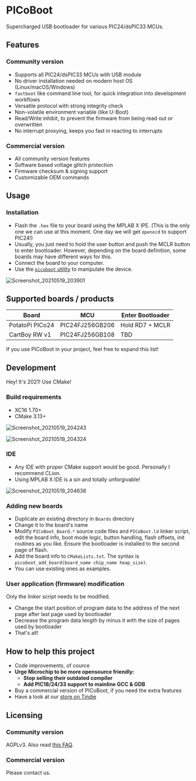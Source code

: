 # PICoBoot

Supercharged USB bootloader for various PIC24/dsPIC33 MCUs.

## Features
### Community version

- Supports all PIC24/dsPIC33 MCUs with USB module 
- No driver installation needed on modern host OS (Linux/macOS/Windows)
- `fastboot` like command line tool, for quick integration into development workflows
- Versatile protocol with strong integrity check
- Non-volatile environment variable (like U-Boot)
- Read/Write inhibit, to prevent the firmware from being read out or overwritten
- No interrupt proxying, keeps you fast in reacting to interrupts

### Commercial version

- All community version features
- Software based voltage glitch protection
- Firmware checksum & signing support  
- Customizable OEM commands

## Usage
### Installation
- Flash the `.hex` file to your board using the MPLAB X IPE. (This is the only one we can use at this moment. One day we will get `openocd` to support PIC24!)
- Usually, you just need to hold the user button and push the MCLR button to enter bootloader. However, depending on the board definition, some boards may have different ways for this.
- Connect the board to your computer.
- Use the [`picoboot` utility](https://github.com/SudoMaker/PICoBoot_Utility) to manipulate the device.


![Screenshot_20210519_203901](https://user-images.githubusercontent.com/34613827/118813974-41bda780-b8e2-11eb-9c12-2e6157f4c421.png)


## Supported boards / products
|Board|MCU|Enter Bootloader|
|---|---|---|
|PotatoPi PICo24|PIC24FJ256GB206|Hold RD7 + MCLR|
|CartBoy RW v1|PIC24FJ256GB108|TBD|

If you use PICoBoot in your project, feel free to expand this list!


## Development
Hey! It's 2021! Use CMake!

### Build requirements
- XC16 1.70+
- CMake 3.13+

![Screenshot_20210519_204243](https://user-images.githubusercontent.com/34613827/118814464-c3add080-b8e2-11eb-8df7-b0c34b17f043.png)

![Screenshot_20210519_204324](https://user-images.githubusercontent.com/34613827/118814558-dd4f1800-b8e2-11eb-9c44-b501e8f393eb.png)

### IDE
- Any IDE with proper CMake support would be good. Personally I recommend CLion.
- Using MPLAB X IDE is a sin and totally unforgivable!

![Screenshot_20210519_204636](https://user-images.githubusercontent.com/34613827/118814966-4f276180-b8e3-11eb-999b-491e74062448.png)

### Adding new boards
- Duplicate an existing directory in `Boards` directory
- Change it to the board's name
- Modify `PICoBoot_Board.*` source code files and `PICoBoot.ld` linker script, edit the board info, boot mode logic, button handling, flash offsets, init routines as you like. Ensure the bootloader is installed to the second page of flash.
- Add the board info to `CMakeLists.txt`. The syntax is `picoboot_add_board(board_name chip_name heap_size)`.
- You can use existing ones as examples.

### User application (firmware) modification
Only the linker script needs to be modified.
- Change the start position of program data to the address of the next page after last page used by bootloader
- Decrease the program data length by minus it with the size of pages used by bootloader
- That's all!

## How to help this project
- Code improvements, of cource
- **Urge Microchip to be more opensource friendly:**
    + **Stop selling their outdated compiler**
    + **Add PIC18/24/33 support to mainline GCC & GDB**
- Buy a commercial version of PICoBoot, if you need the extra features
- Have a look at our [store on Tindie](https://www.tindie.com/stores/sudomaker/)


## Licensing
### Community version
AGPLv3. Also read [this FAQ](https://www.gnu.org/licenses/gpl-faq.html#GPLRequireSourcePostedPublic).

### Commercial version
Please contact us.